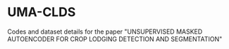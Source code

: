 # UMA-CLDS
Codes and dataset details for the paper "UNSUPERVISED MASKED AUTOENCODER FOR CROP LODGING DETECTION AND SEGMENTATION"
